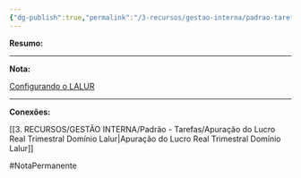 ```yaml
---
{"dg-publish":true,"permalink":"/3-recursos/gestao-interna/padrao-tarefas/apuracao-do-lucro-real-mensal-dominio-lalur/","dgPassFrontmatter":true,"created":"2025-07-01T11:50:09.581-03:00","updated":"2025-07-29T21:00:16.601-03:00"}
---
```


**Resumo:** 


---

**Nota:**

[Configurando o LALUR](https://www.youtube.com/watch?v=9Ye4FCAtoZE)



---

**Conexões:**

[[3. RECURSOS/GESTÃO INTERNA/Padrão - Tarefas/Apuração do Lucro Real Trimestral Domínio Lalur\|Apuração do Lucro Real Trimestral Domínio Lalur]]

#NotaPermanente 